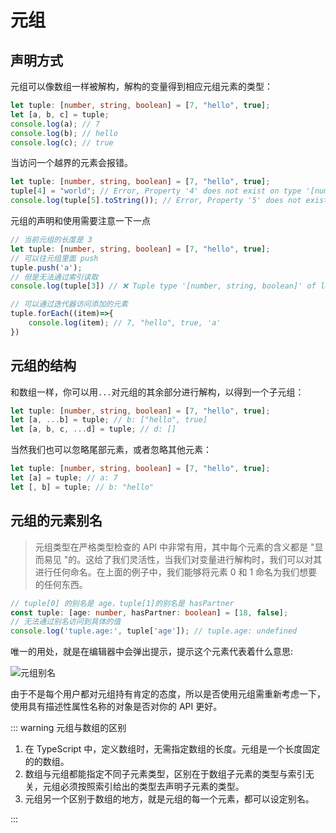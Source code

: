 # 元组

## 声明方式

元组可以像数组一样被解构，解构的变量得到相应元组元素的类型：

```Typescript
let tuple: [number, string, boolean] = [7, "hello", true];
let [a, b, c] = tuple;
console.log(a); // 7
console.log(b); // hello
console.log(c); // true
```

当访问一个越界的元素会报错。

```Typescript
let tuple: [number, string, boolean] = [7, "hello", true];
tuple[4] = "world"; // Error, Property '4' does not exist on type '[number, string, boolean]'.
console.log(tuple[5].toString()); // Error, Property '5' does not exist on type '[number, string, boolean]'.
```

元组的声明和使用需要注意一下一点

```Typescript
// 当前元组的长度是 3
let tuple: [number, string, boolean] = [7, "hello", true];
// 可以往元组里面 push
tuple.push('a');
// 但是无法通过索引读取
console.log(tuple[3]) // ❌ Tuple type '[number, string, boolean]' of length '3' has no element at index '3'.

// 可以通过迭代器访问添加的元素
tuple.forEach((item)=>{
    console.log(item); // 7, "hello", true, 'a'
})
```

## 元组的结构

和数组一样，你可以用`...`对元组的其余部分进行解构，以得到一个子元组：

```Typescript
let tuple: [number, string, boolean] = [7, "hello", true];
let [a, ...b] = tuple; // b: ["hello", true]
let [a, b, c, ...d] = tuple; // d: []
```

当然我们也可以忽略尾部元素，或者忽略其他元素：

```Typescript
let tuple: [number, string, boolean] = [7, "hello", true];
let [a] = tuple; // a: 7
let [, b] = tuple; // b: "hello"
```

## 元组的元素别名

> 元组类型在严格类型检查的 API 中非常有用，其中每个元素的含义都是 "显而易见 "的。这给了我们灵活性，当我们对变量进行解构时，我们可以对其进行任何命名。在上面的例子中，我们能够将元素 0 和 1 命名为我们想要的任何东西。

```Typescript
// tuple[0] 的别名是 age，tuple[1]的别名是 hasPartner
const tuple: [age: number, hasPartner: boolean] = [18, false];
// 无法通过别名访问到具体的值
console.log('tuple.age:', tuple['age']); // tuple.age: undefined
```

唯一的用处，就是在编辑器中会弹出提示，提示这个元素代表着什么意思:

![元组别名](/imgs/typescript/1.png)

由于不是每个用户都对元组持有肯定的态度，所以是否使用元组需重新考虑一下，使用具有描述性属性名称的对象是否对你的 API 更好。

::: warning 元组与数组的区别

1. 在 TypeScript 中，定义数组时，无需指定数组的长度。元组是一个长度固定的的数组。
2. 数组与元组都能指定不同子元素类型，区别在于数组子元素的类型与索引无关，元组必须按照索引给出的类型去声明子元素的类型。
3. 元组另一个区别于数组的地方，就是元组的每一个元素，都可以设定别名。

:::
